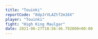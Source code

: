 ```yaml
---
title: "Touinki"
reportCode: "8dpJrVLAZtf2m16X"
player: "Touinki"
fight: "High King Maulgar"
date: 2021-06-27T18:56:46.792000+00:00
---
```

